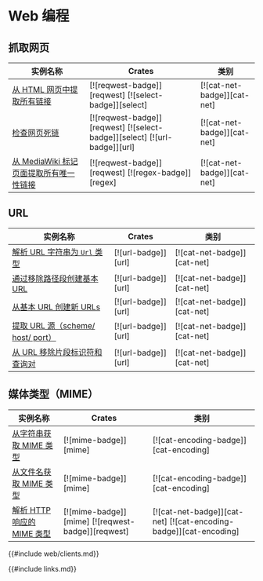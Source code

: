 # Web 编程

## 抓取网页

| 实例名称 | Crates | 类别 |
|--------|--------|------------|
| [从 HTML 网页中提取所有链接][ex-extract-links-webpage] | [![reqwest-badge]][reqwest] [![select-badge]][select] | [![cat-net-badge]][cat-net] |
| [检查网页死链][ex-check-broken-links] | [![reqwest-badge]][reqwest] [![select-badge]][select] [![url-badge]][url] | [![cat-net-badge]][cat-net] |
| [从 MediaWiki 标记页面提取所有唯一性链接][ex-extract-mediawiki-links] | [![reqwest-badge]][reqwest] [![regex-badge]][regex] | [![cat-net-badge]][cat-net] |

[ex-extract-links-webpage]: web/scraping.md#从-html-网页中提取所有链接
[ex-check-broken-links]: web/scraping.md#检查网页死链
[ex-extract-mediawiki-links]: web/scraping.md#从-mediawiki-标记页面提取所有唯一性链接

## URL

| 实例名称 | Crates | 类别 |
|--------|--------|------------|
| [解析 URL 字符串为 `Url` 类型][ex-url-parse] | [![url-badge]][url] | [![cat-net-badge]][cat-net] |
| [通过移除路径段创建基本 URL][ex-url-base] | [![url-badge]][url] | [![cat-net-badge]][cat-net] |
| [从基本 URL 创建新 URLs][ex-url-new-from-base] | [![url-badge]][url] | [![cat-net-badge]][cat-net] |
| [提取 URL 源（scheme/ host/ port）][ex-url-origin] | [![url-badge]][url] | [![cat-net-badge]][cat-net] |
| [从 URL 移除片段标识符和查询对][ex-url-rm-frag] | [![url-badge]][url] | [![cat-net-badge]][cat-net] |

[ex-url-parse]: web/url.md#解析-url-字符串为-url-类型
[ex-url-base]: web/url.md#通过移除路径段创建基本-url
[ex-url-new-from-base]: web/url.md#从基本-url-创建新-urls
[ex-url-origin]: web/url.md#提取-url-源scheme-host-port
[ex-url-rm-frag]: web/url.md#从-url-移除片段标识符和查询对

## 媒体类型（MIME）

| 实例名称 | Crates | 类别 |
|--------|--------|------------|
| [从字符串获取 MIME 类型][ex-mime-from-string] | [![mime-badge]][mime] | [![cat-encoding-badge]][cat-encoding] |
| [从文件名获取 MIME 类型][ex-mime-from-filename] | [![mime-badge]][mime] | [![cat-encoding-badge]][cat-encoding] |
| [解析 HTTP 响应的 MIME 类型][ex-http-response-mime-type] | [![mime-badge]][mime] [![reqwest-badge]][reqwest] | [![cat-net-badge]][cat-net] [![cat-encoding-badge]][cat-encoding] |

[ex-mime-from-string]: web/mime.md#从字符串获取-mime-类型
[ex-mime-from-filename]: web/mime.md#从文件名获取-mime-类型
[ex-http-response-mime-type]: web/mime.md#解析-http-响应的-mime-类型

{{#include web/clients.md}}

{{#include links.md}}
